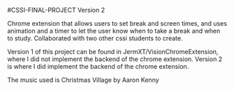 #CSSI-FINAL-PROJECT Version 2

Chrome extension that allows users to set break and screen times, and uses animation and a timer to let the user know when to take a break and when to study. Collaborated with two other cssi students to create.

Version 1 of this project can be found in JermXT/VisionChromeExtension, where I did not implement the backend of the chrome extension. Version 2 is where I did implement the backend of the chrome extension. 

The music used is Christmas Village by Aaron Kenny